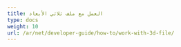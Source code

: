 ```yaml
---
title: العمل مع ملف ثلاثي الأبعاد
type: docs
weight: 10
url: /ar/net/developer-guide/how-to/work-with-3d-file/
---
```

